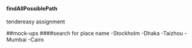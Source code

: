 #### findAllPossiblePath
tendereasy assignment

##mock-ups
####search for place name 
-Stockholm
-Dhaka
-Taizhou
-Mumbai
-Cairo

